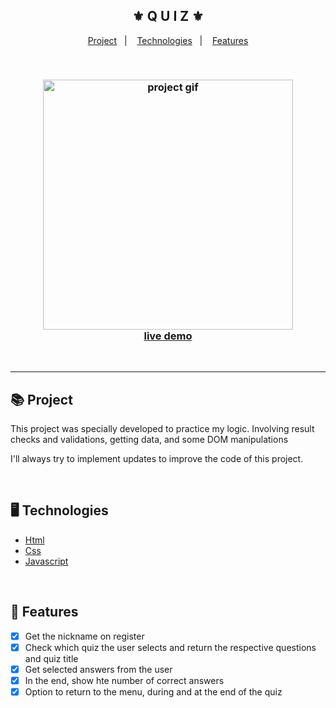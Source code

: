 <div align="center">
    <h2>⚜️ Q U I Z ⚜️</h2>
</div>

<p align="center">
    <a href="#-project">Project</a>&nbsp;&nbsp;&nbsp;|&nbsp;&nbsp;&nbsp;
    <a href="#-technologies">Technologies</a>&nbsp;&nbsp;&nbsp;|&nbsp;&nbsp;&nbsp;
    <a href="#-features">Features</a>
</p>

<br>

<h3 align="center">
    <img src="./.github/readme-gif.gif" alt="project gif" height="400px">
    <br>
    <a href="https://erickks.github.io/quiz/">live demo</a>
</h3>

<br><hr>

## 📚 Project
<p>This project was specially developed to practice my logic. Involving result checks and validations, getting data, and some DOM manipulations</p>
<p>I'll always try to implement updates to improve the code of this project.</p>

<br>

## 🖥 Technologies
  * [Html](https://www.w3schools.com/html/)
  * [Css](https://www.w3schools.com/css/)
  * [Javascript](https://www.javascripttutorial.net/)

<br>

## 🧾 Features
- [x] Get the nickname on register
- [x] Check which quiz the user selects and return the respective questions and quiz title
- [x] Get selected answers from the user
- [x] In the end, show hte number of correct answers
- [x] Option to return to the menu, during and at the end of the quiz
